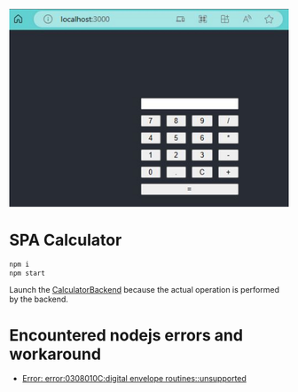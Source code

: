 ![Alt text](diagram.png?raw=true "diagram")

# SPA Calculator
```
npm i
npm start
```

Launch the [CalculatorBackend](https://github.com/daparic/CalculatorBackend.git) because the
actual operation is performed by the backend.

# Encountered nodejs errors and workaround
- [Error: error:0308010C:digital envelope routines::unsupported](https://stackoverflow.com/questions/69692842/error-message-error0308010cdigital-envelope-routinesunsupported/69699772#comment134917926_69699772)
